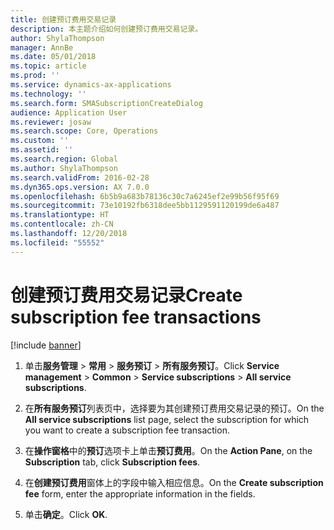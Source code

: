 ```yaml
---
title: 创建预订费用交易记录
description: 本主题介绍如何创建预订费用交易记录。
author: ShylaThompson
manager: AnnBe
ms.date: 05/01/2018
ms.topic: article
ms.prod: ''
ms.service: dynamics-ax-applications
ms.technology: ''
ms.search.form: SMASubscriptionCreateDialog
audience: Application User
ms.reviewer: josaw
ms.search.scope: Core, Operations
ms.custom: ''
ms.assetid: ''
ms.search.region: Global
ms.author: ShylaThompson
ms.search.validFrom: 2016-02-28
ms.dyn365.ops.version: AX 7.0.0
ms.openlocfilehash: 6b5b9a683b78136c30c7a6245ef2e99b56f95f69
ms.sourcegitcommit: 73e10192fb6318dee5bb1129591120199de6a487
ms.translationtype: HT
ms.contentlocale: zh-CN
ms.lasthandoff: 12/20/2018
ms.locfileid: "55552"
---
```

# <a name="create-subscription-fee-transactions"></a><span data-ttu-id="70e90-103">创建预订费用交易记录</span><span class="sxs-lookup"><span data-stu-id="70e90-103">Create subscription fee transactions</span></span> 

[!include [banner](../includes/banner.md)]


1.  <span data-ttu-id="70e90-104">单击**服务管理** \> **常用** \> **服务预订** \> **所有服务预订**。</span><span class="sxs-lookup"><span data-stu-id="70e90-104">Click **Service management** \> **Common** \> **Service subscriptions** \> **All service subscriptions**.</span></span>

2.  <span data-ttu-id="70e90-105">在**所有服务预订**列表页中，选择要为其创建预订费用交易记录的预订。</span><span class="sxs-lookup"><span data-stu-id="70e90-105">On the **All service subscriptions** list page, select the subscription for which you want to create a subscription fee transaction.</span></span>

3.  <span data-ttu-id="70e90-106">在**操作窗格**中的**预订**选项卡上单击**预订费用**。</span><span class="sxs-lookup"><span data-stu-id="70e90-106">On the **Action Pane**, on the **Subscription** tab, click **Subscription fees**.</span></span>

4.  <span data-ttu-id="70e90-107">在**创建预订费用**窗体上的字段中输入相应信息。</span><span class="sxs-lookup"><span data-stu-id="70e90-107">On the **Create subscription fee** form, enter the appropriate information in the fields.</span></span>

5.  <span data-ttu-id="70e90-108">单击**确定**。</span><span class="sxs-lookup"><span data-stu-id="70e90-108">Click **OK**.</span></span>

  


